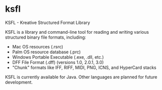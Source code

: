 ksfl
====

KSFL - Kreative Structured Format Library

KSFL is a library and command-line tool for reading and writing various structured binary file formats, including:

  * Mac OS resources (.rsrc)
  * Palm OS resource database (.prc)
  * Windows Portable Executable (.exe, .dll, etc.)
  * DFF File Format (.dff) (versions 1.0, 2.0.1, 3.0)
  * "Chunk" formats like IFF, RIFF, MIDI, PNG, ICNS, and HyperCard stacks

KSFL is currently available for Java. Other languages are planned for future development.
